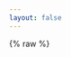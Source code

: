 ```yaml
---
layout: false
---
```

{% raw %}
<!DOCTYPE html>
<html>
  <head>
    <meta charset="utf-8" />
    <title>ðŸŽ‰ Happy New Year ~ ðŸŽ†</title>
    <style>
      html,
      body {
        margin: 0;
        height: 100%;
      }

      body {
        background-color: #111;
      }

      .fireworks-canvas, .word-container {
        position: absolute;
        left: 0;
        top: 0;
        width: 100%;
        height: 100%;
      }

      .word-container {
        display: flex;
        justify-content: center;
        align-items: center;
        pointer-events: none;
      }

      .word-canvas {
        will-change: transform;
      }
    </style>
  </head>

  <body>
    <canvas id="fireworks" class="fireworks-canvas"></canvas>
    <div class="word-container">
      <canvas id="word" class="word-canvas"></canvas>
    </div>

    <script src="./constants.js"></script>
    <script src="./utils.js"></script>
    <script src="./imageSrc.js"></script>
    <script src="./tinycolor.js"></script>
    <script src="./fireworks.js"></script>
    <script src="./word.js"></script>

    <script>
      {
        const dom = document.querySelector('#fireworks')
        const options = {}

        const fireworks = new Fireworks(dom, options)
        fireworks.start()

        dom.addEventListener('click', (event) => {
          fireworks.createFirework(event.offsetX, event.offsetY)
        })
      }
      
      {
        const dom = document.querySelector('#word')
        const image = imageSrc
        const word = new Word(dom, image)
        word.start()
      }
    </script>
  </body>
</html>

{% endraw %}